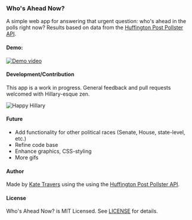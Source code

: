 ### Who's Ahead Now?

A simple web app for answering that urgent question: who's ahead in the polls right now? 
Results based on data from the [Huffington Post Pollster API](http://elections.huffingtonpost.com/pollster/api).

#### Demo:

[![Demo video](demo-ss.png "Demo video")](https://www.youtube.com/embed/klmGCsparFQ)

#### Development/Contribution

This app is a work in progress. General feedback and pull requests welcomed with Hillary-esque zen.

![Happy Hillary](http://38.media.tumblr.com/tumblr_m46rufsN9r1r3whbto1_500.gif "Happy Hillary gif")

#### Future

- Add functionality for other political races (Senate, House, state-level, etc.)
- Refine code base
- Enhance graphics, CSS-styling
- More gifs

#### Author

Made by [Kate Travers](http://kate-travers.com) using the using the [Huffington Post Pollster API](http://elections.huffingtonpost.com/pollster/api).

#### License

Who's Ahead Now? is MIT Licensed. See [LICENSE](https://github.com/ktravers/whos-ahead-now/blob/master/LICENSE) for details.
